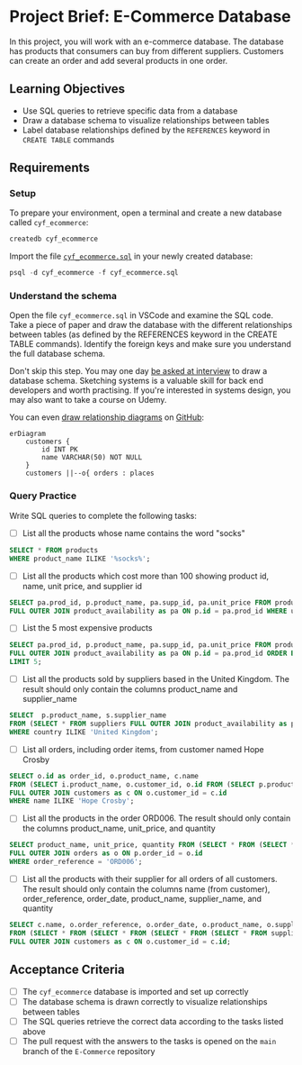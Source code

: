 # Project Brief: E-Commerce Database

In this project, you will work with an e-commerce database. The database has products that consumers can buy from different suppliers. Customers can create an order and add several products in one order.

## Learning Objectives

- Use SQL queries to retrieve specific data from a database
- Draw a database schema to visualize relationships between tables
- Label database relationships defined by the `REFERENCES` keyword in `CREATE TABLE` commands

## Requirements

### Setup

To prepare your environment, open a terminal and create a new database called `cyf_ecommerce`:

```sql
createdb cyf_ecommerce
```

Import the file [`cyf_ecommerce.sql`](./cyf_ecommerce.sql) in your newly created database:

```sql
psql -d cyf_ecommerce -f cyf_ecommerce.sql
```

### Understand the schema

Open the file `cyf_ecommerce.sql` in VSCode and examine the SQL code. Take a piece of paper and draw the database with the different relationships between tables (as defined by the REFERENCES keyword in the CREATE TABLE commands). Identify the foreign keys and make sure you understand the full database schema.

Don't skip this step. You may one day [be asked at interview](https://monzo.com/blog/2022/03/23/demystifying-the-backend-engineering-interview-process) to draw a database schema. Sketching systems is a valuable skill for back end developers and worth practising. If you're interested in systems design, you may also want to take a course on Udemy.

You can even [draw relationship diagrams](https://mermaid.js.org/syntax/entityRelationshipDiagram.html) on [GitHub](https://docs.github.com/en/get-started/writing-on-github/working-with-advanced-formatting/creating-diagrams):

```mermaid
erDiagram
    customers {
        id INT PK
        name VARCHAR(50) NOT NULL
    }
    customers ||--o{ orders : places
```

### Query Practice

Write SQL queries to complete the following tasks:

- [ ] List all the products whose name contains the word "socks"

```sql
SELECT * FROM products
WHERE product_name ILIKE '%socks%';

```

- [ ] List all the products which cost more than 100 showing product id, name, unit price, and supplier id

```sql
SELECT pa.prod_id, p.product_name, pa.supp_id, pa.unit_price FROM products as p
FULL OUTER JOIN product_availability as pa ON p.id = pa.prod_id WHERE unit_price > 100;
```

- [ ] List the 5 most expensive products

```sql
SELECT pa.prod_id, p.product_name, pa.supp_id, pa.unit_price FROM products as p
FULL OUTER JOIN product_availability as pa ON p.id = pa.prod_id ORDER BY unit_price DESC
LIMIT 5;
```

- [ ] List all the products sold by suppliers based in the United Kingdom. The result should only contain the columns product_name and supplier_name

```sql
SELECT  p.product_name, s.supplier_name
FROM (SELECT * FROM suppliers FULL OUTER JOIN product_availability as pa ON suppliers.id = pa.supp_id ) as s FULL OUTER JOIN products as p ON s.prod_id = p.id
WHERE country ILIKE 'United Kingdom';
```

- [ ] List all orders, including order items, from customer named Hope Crosby

```sql
SELECT o.id as order_id, o.product_name, c.name
FROM (SELECT i.product_name, o.customer_id, o.id FROM (SELECT p.product_name, i.order_id FROM products as p FULL OUTER JOIN order_items as i ON p.id = i.product_id ) as i FULL OUTER JOIN orders as o ON o.id = i.order_id) as o
FULL OUTER JOIN customers as c ON o.customer_id = c.id
WHERE name ILIKE 'Hope Crosby';
```

- [ ] List all the products in the order ORD006. The result should only contain the columns product_name, unit_price, and quantity

```sql
SELECT product_name, unit_price, quantity FROM (SELECT * FROM (SELECT * FROM product_availability as p FULL OUTER JOIN order_items as i ON p.prod_id = i.product_id) as i FULL OUTER JOIN products as p ON i.prod_id = p.id) as p
FULL OUTER JOIN orders as o ON p.order_id = o.id
WHERE order_reference = 'ORD006';
```

- [ ] List all the products with their supplier for all orders of all customers. The result should only contain the columns name (from customer), order_reference, order_date, product_name, supplier_name, and quantity

```sql
SELECT c.name, o.order_reference, o.order_date, o.product_name, o.supplier_name, o.quantity
FROM (SELECT * FROM (SELECT * FROM (SELECT * FROM (SELECT * FROM suppliers as s FULL OUTER JOIN product_availability as pa ON s.id = pa.supp_id) as pa FULL OUTER JOIN products as p ON pa.prod_id = p.id) as p FULL OUTER JOIN order_items as i ON p.prod_id = i.product_id) as i FULL OUTER JOIN orders as o ON i.order_id = o.id) as o
FULL OUTER JOIN customers as c ON o.customer_id = c.id;
```

## Acceptance Criteria

- [ ] The `cyf_ecommerce` database is imported and set up correctly
- [ ] The database schema is drawn correctly to visualize relationships between tables
- [ ] The SQL queries retrieve the correct data according to the tasks listed above
- [ ] The pull request with the answers to the tasks is opened on the `main` branch of the `E-Commerce` repository
